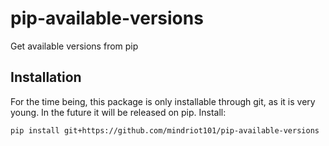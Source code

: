 # pip-available-versions
Get available versions from pip

## Installation

For the time being, this package is only installable through git, as it
is very young. In the future it will be released on pip. Install:

```sh
pip install git+https://github.com/mindriot101/pip-available-versions
```
